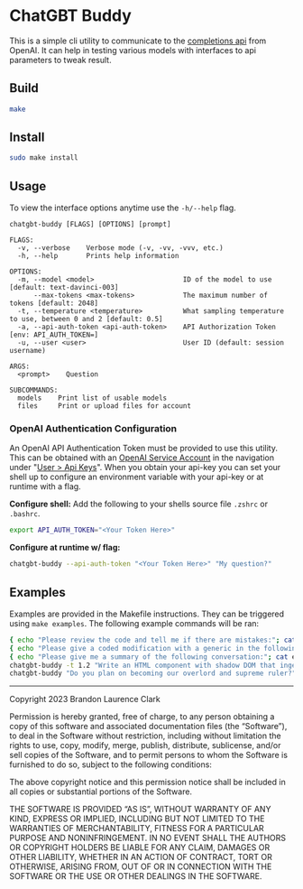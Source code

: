 # ChatGBT Buddy

This is a simple cli utility to communicate to the [completions api](https://platform.openai.com/docs/api-reference/completions) from OpenAI.  It can help in testing various models with interfaces to api parameters to tweak result.

## Build
```bash
make
```

## Install
```bash
sudo make install
```

## Usage
To view the interface options anytime use the `-h/--help` flag.
```
chatgbt-buddy [FLAGS] [OPTIONS] [prompt]

FLAGS:
  -v, --verbose    Verbose mode (-v, -vv, -vvv, etc.)
  -h, --help       Prints help information

OPTIONS:
  -m, --model <model>                      ID of the model to use [default: text-davinci-003]
      --max-tokens <max-tokens>            The maximum number of tokens [default: 2048]
  -t, --temperature <temperature>          What sampling temperature to use, between 0 and 2 [default: 0.5]
  -a, --api-auth-token <api-auth-token>    API Authorization Token [env: API_AUTH_TOKEN=]
  -u, --user <user>                        User ID (default: session username)

ARGS:
  <prompt>    Question

SUBCOMMANDS:
  models    Print list of usable models
  files     Print or upload files for account
```

### OpenAI Authentication Configuration

An OpenAI API Authentication Token must be provided to use this utility.  This can be obtained with an [OpenAI Service Account](https://platform.openai.com/signup) in the navigation under "[User > Api Keys](https://platform.openai.com/account/api-keys)".  When you obtain your api-key you can set your shell up to configure an environment variable with your api-key or at runtime with a flag.

**Configure shell:**
Add the following to your shells source file `.zshrc` or `.bashrc`.
```bash
export API_AUTH_TOKEN="<Your Token Here>"
```

**Configure at runtime w/ flag:**
```bash
chatgbt-buddy --api-auth-token "<Your Token Here>" "My question?"
```

## Examples
Examples are provided in the Makefile instructions. They can be triggered using `make examples`. The following example commands will be ran:
```bash
{ echo "Please review the code and tell me if there are mistakes:"; cat examples/index.js; } | chatgbt-buddy
{ echo "Please give a coded modification with a generic in the following Rust module:"; cat examples/test.rs; } | chatgbt-buddy
{ echo "Please give me a summary of the following conversation:"; cat examples/convo.txt; } | chatgbt-buddy
chatgbt-buddy -t 1.2 "Write an HTML component with shadow DOM that ingest a style object and data object to create a button that displays a modal with data and allows the user to escape modal with the keyboards to escape key or exit button." > examples/button.html
chatgbt-buddy "Do you plan on becoming our overlord and supreme ruler?"
```

---
Copyright 2023 Brandon Laurence Clark

Permission is hereby granted, free of charge, to any person obtaining a copy of this software and associated documentation files (the “Software”), to deal in the Software without restriction, including without limitation the rights to use, copy, modify, merge, publish, distribute, sublicense, and/or sell copies of the Software, and to permit persons to whom the Software is furnished to do so, subject to the following conditions:

The above copyright notice and this permission notice shall be included in all copies or substantial portions of the Software.

THE SOFTWARE IS PROVIDED “AS IS”, WITHOUT WARRANTY OF ANY KIND, EXPRESS OR IMPLIED, INCLUDING BUT NOT LIMITED TO THE WARRANTIES OF MERCHANTABILITY, FITNESS FOR A PARTICULAR PURPOSE AND NONINFRINGEMENT. IN NO EVENT SHALL THE AUTHORS OR COPYRIGHT HOLDERS BE LIABLE FOR ANY CLAIM, DAMAGES OR OTHER LIABILITY, WHETHER IN AN ACTION OF CONTRACT, TORT OR OTHERWISE, ARISING FROM, OUT OF OR IN CONNECTION WITH THE SOFTWARE OR THE USE OR OTHER DEALINGS IN THE SOFTWARE.
